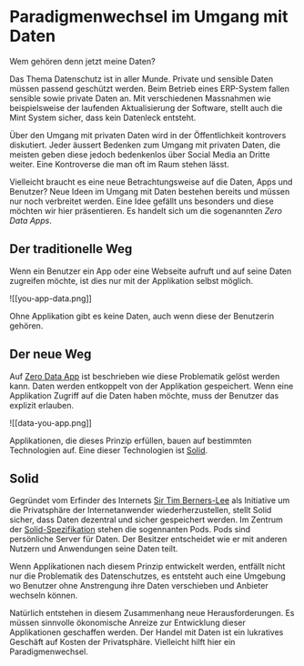 # Paradigmenwechsel im Umgang mit Daten
Wem gehören denn jetzt meine Daten?

Das Thema Datenschutz ist in aller Munde. Private und sensible Daten müssen passend geschützt werden. Beim Betrieb eines ERP-System fallen sensible sowie private Daten an. Mit verschiedenen Massnahmen wie beispielsweise der laufenden Aktualisierung der Software, stellt auch die Mint System sicher, dass kein Datenleck entsteht.

Über den Umgang mit privaten Daten wird in der Öffentlichkeit kontrovers diskutiert. Jeder äussert Bedenken zum Umgang mit privaten Daten, die meisten geben diese jedoch bedenkenlos über Social Media an Dritte weiter. Eine Kontroverse die man oft im Raum stehen lässt.

Vielleicht braucht es eine neue Betrachtungsweise auf die Daten, Apps und Benutzer? Neue Ideen im Umgang mit Daten bestehen bereits und müssen nur noch verbreitet werden. Eine Idee gefällt uns besonders und diese möchten wir hier präsentieren. Es handelt sich um die sogenannten *Zero Data Apps*.

## Der traditionelle Weg

Wenn ein Benutzer ein App oder eine Webseite aufruft und auf seine Daten zugreifen möchte, ist dies nur mit der Applikation selbst möglich.

![[you-app-data.png]]

Ohne Applikation gibt es keine Daten, auch wenn diese der Benutzerin gehören.

## Der neue Weg

Auf [Zero Data App](https://0data.app/) ist beschrieben wie diese Problematik gelöst werden kann. Daten werden entkoppelt von der Applikation gespeichert. Wenn eine Applikation Zugriff auf die Daten haben möchte, muss der Benutzer das explizit erlauben.

![[data-you-app.png]]

Applikationen, die dieses Prinzip erfüllen, bauen auf bestimmten Technologien auf. Eine dieser Technologien ist [Solid](https://solidproject.org/).

## Solid

Gegründet vom Erfinder des Internets [Sir Tim Berners-Lee](https://en.wikipedia.org/wiki/Tim_Berners-Lee) als Initiative um die Privatsphäre der Internetanwender wiederherzustellen, stellt Solid sicher, dass Daten dezentral und sicher gespeichert werden. Im Zentrum der [Solid-Spezifikation](https://solidproject.org/TR/protocol) stehen die sogennanten Pods. Pods sind persönliche Server für Daten. Der Besitzer entscheidet wie er mit anderen Nutzern und Anwendungen seine Daten teilt.

Wenn Applikationen nach diesem Prinzip entwickelt werden, entfällt nicht nur die Problematik des Datenschutzes, es entsteht auch eine Umgebung wo Benutzer ohne Anstrengung ihre Daten verschieben und Anbieter wechseln können.

Natürlich entstehen in diesem Zusammenhang neue Herausforderungen. Es müssen sinnvolle ökonomische Anreize zur Entwicklung dieser Applikationen geschaffen werden. Der Handel mit Daten ist ein lukratives Geschäft auf Kosten der Privatsphäre. Vielleicht hilft hier ein Paradigmenwechsel.